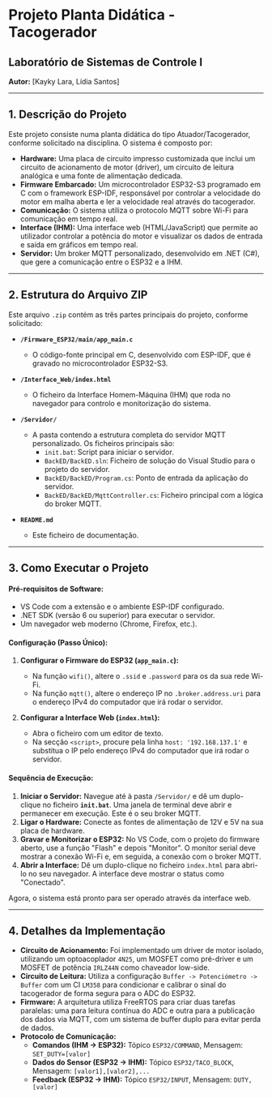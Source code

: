 # Projeto Planta Didática - Tacogerador
## Laboratório de Sistemas de Controle I

**Autor:** [Kayky Lara, Lídia Santos]

---

## 1. Descrição do Projeto

Este projeto consiste numa planta didática do tipo Atuador/Tacogerador, conforme solicitado na disciplina. O sistema é composto por:
* **Hardware:** Uma placa de circuito impresso customizada que inclui um circuito de acionamento de motor (driver), um circuito de leitura analógica e uma fonte de alimentação dedicada.
* **Firmware Embarcado:** Um microcontrolador ESP32-S3 programado em C com o framework ESP-IDF, responsável por controlar a velocidade do motor em malha aberta e ler a velocidade real através do tacogerador.
* **Comunicação:** O sistema utiliza o protocolo MQTT sobre Wi-Fi para comunicação em tempo real.
* **Interface (IHM):** Uma interface web (HTML/JavaScript) que permite ao utilizador controlar a potência do motor e visualizar os dados de entrada e saída em gráficos em tempo real.
* **Servidor:** Um broker MQTT personalizado, desenvolvido em .NET (C#), que gere a comunicação entre o ESP32 e a IHM.

---

## 2. Estrutura do Arquivo ZIP

Este arquivo `.zip` contém as três partes principais do projeto, conforme solicitado:

* **`/Firmware_ESP32/main/app_main.c`**
    * O código-fonte principal em C, desenvolvido com ESP-IDF, que é gravado no microcontrolador ESP32-S3.

* **`/Interface_Web/index.html`**
    * O ficheiro da Interface Homem-Máquina (IHM) que roda no navegador para controlo e monitorização do sistema.

* **`/Servidor/`**
    * A pasta contendo a estrutura completa do servidor MQTT personalizado. Os ficheiros principais são:
        * `init.bat`: Script para iniciar o servidor.
        * `BackED/BackED.sln`: Ficheiro de solução do Visual Studio para o projeto do servidor.
        * `BackED/BackED/Program.cs`: Ponto de entrada da aplicação do servidor.
        * `BackED/BackED/MqttController.cs`: Ficheiro principal com a lógica do broker MQTT.

* **`README.md`**
    * Este ficheiro de documentação.

---

## 3. Como Executar o Projeto

#### **Pré-requisitos de Software:**
* VS Code com a extensão e o ambiente ESP-IDF configurado.
* .NET SDK (versão 6 ou superior) para executar o servidor.
* Um navegador web moderno (Chrome, Firefox, etc.).

#### **Configuração (Passo Único):**

1.  **Configurar o Firmware do ESP32 (`app_main.c`):**
    * Na função `wifi()`, altere o `.ssid` e `.password` para os da sua rede Wi-Fi.
    * Na função `mqtt()`, altere o endereço IP no `.broker.address.uri` para o endereço IPv4 do computador que irá rodar o servidor.

2.  **Configurar a Interface Web (`index.html`):**
    * Abra o ficheiro com um editor de texto.
    * Na secção `<script>`, procure pela linha `host: '192.168.137.1'` e substitua o IP pelo endereço IPv4 do computador que irá rodar o servidor.

#### **Sequência de Execução:**

1.  **Iniciar o Servidor:** Navegue até à pasta `/Servidor/` e dê um duplo-clique no ficheiro **`init.bat`**. Uma janela de terminal deve abrir e permanecer em execução. Este é o seu broker MQTT.
2.  **Ligar o Hardware:** Conecte as fontes de alimentação de 12V e 5V na sua placa de hardware.
3.  **Gravar e Monitorizar o ESP32:** No VS Code, com o projeto do firmware aberto, use a função "Flash" e depois "Monitor". O monitor serial deve mostrar a conexão Wi-Fi e, em seguida, a conexão com o broker MQTT.
4.  **Abrir a Interface:** Dê um duplo-clique no ficheiro `index.html` para abri-lo no seu navegador. A interface deve mostrar o status como "Conectado".

Agora, o sistema está pronto para ser operado através da interface web.

---

## 4. Detalhes da Implementação

* **Circuito de Acionamento:** Foi implementado um driver de motor isolado, utilizando um optoacoplador `4N25`, um MOSFET como pré-driver e um MOSFET de potência `IRLZ44N` como chaveador low-side.
* **Circuito de Leitura:** Utiliza a configuração `Buffer -> Potenciómetro -> Buffer` com um CI `LM358` para condicionar e calibrar o sinal do tacogerador de forma segura para o ADC do ESP32.
* **Firmware:** A arquitetura utiliza FreeRTOS para criar duas tarefas paralelas: uma para leitura contínua do ADC e outra para a publicação dos dados via MQTT, com um sistema de buffer duplo para evitar perda de dados.
* **Protocolo de Comunicação:**
    * **Comandos (IHM → ESP32):** Tópico `ESP32/COMMAND`, Mensagem: `SET_DUTY=[valor]`
    * **Dados do Sensor (ESP32 → IHM):** Tópico `ESP32/TACO_BLOCK`, Mensagem: `[valor1],[valor2],...`
    * **Feedback (ESP32 → IHM):** Tópico `ESP32/INPUT`, Mensagem: `DUTY,[valor]`